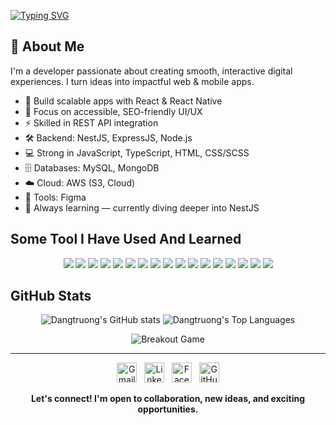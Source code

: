 [![Typing SVG](https://readme-typing-svg.demolab.com?font=Fira+Code&pause=1000&width=435&lines=Hi+there+%F0%9F%91%8B%2C+I'm+Truong+Nguyen+Dang)](https://git.io/typing-svg)


## 👋 About Me

I'm a developer passionate about creating smooth, interactive digital experiences. I turn ideas into impactful web & mobile apps.

- 🚀 Build scalable apps with React & React Native
- 🎨 Focus on accessible, SEO-friendly UI/UX
- ⚡ Skilled in REST API integration
- 🛠️ Backend: NestJS, ExpressJS, Node.js
- 💻 Strong in JavaScript, TypeScript, HTML, CSS/SCSS
- 🗄️ Databases: MySQL, MongoDB
- ☁️ Cloud: AWS (S3, Cloud)
- 🎨 Tools: Figma
- 🌱 Always learning — currently diving deeper into NestJS


## Some Tool I Have Used And Learned

<p align="center">
  <img src="https://img.shields.io/badge/JavaScript-F7DF1E?style=flat-square&logo=javascript&logoColor=black"/>
  <img src="https://img.shields.io/badge/TypeScript-3178C6?style=flat-square&logo=typescript&logoColor=white"/>
  <img src="https://img.shields.io/badge/React-20232A?style=flat-square&logo=react&logoColor=61DAFB"/>
  <img src="https://img.shields.io/badge/React_Native-20232A?style=flat-square&logo=react&logoColor=61DAFB"/>
  <img src="https://img.shields.io/badge/Node.js-339933?style=flat-square&logo=nodedotjs&logoColor=white"/>
  <img src="https://img.shields.io/badge/Next.js-000000?style=flat-square&logo=nextdotjs&logoColor=white"/>
  <img src="https://img.shields.io/badge/NestJS-E0234E?style=flat-square&logo=nestjs&logoColor=white"/>
  <img src="https://img.shields.io/badge/Express-000000?style=flat-square&logo=express&logoColor=white"/>
  <img src="https://img.shields.io/badge/MongoDB-47A248?style=flat-square&logo=mongodb&logoColor=white"/>
  <img src="https://img.shields.io/badge/Redux%20Toolkit-764ABC?style=flat-square&logo=redux&logoColor=white"/>
  <img src="https://img.shields.io/badge/TailwindCSS-06B6D4?style=flat-square&logo=tailwindcss&logoColor=white"/>
  <img src="https://img.shields.io/badge/shadcn%20ui-111827?style=flat-square&logoColor=white"/>
  <img src="https://img.shields.io/badge/AWS%20S3-569A31?style=flat-square&logo=amazonaws&logoColor=white"/>
  <img src="https://img.shields.io/badge/AWS%20Cloud-232F3E?style=flat-square&logo=amazonaws&logoColor=white"/>
  <img src="https://img.shields.io/badge/Figma-F24E1E?style=flat-square&logo=figma&logoColor=white"/>
  <img src="https://img.shields.io/badge/Visual%20Studio%20Code-007ACC?style=flat-square&logo=visualstudiocode&logoColor=white"/>
  <img src="https://img.shields.io/badge/Postman-FF6C37?style=flat-square&logo=postman&logoColor=white"/>
</p>



## GitHub Stats

<p align="center">
  <img 
    src="https://github-readme-stats.vercel.app/api?username=Dangtruong-DUT&show_icons=true&theme=radical&card_width=400&card_height=200" 
    alt="Dangtruong's GitHub stats" 
  />
  <img 
    src="https://github-readme-stats.vercel.app/api/top-langs/?username=Dangtruong-DUT&layout=compact&theme=radical&card_width=400&card_height=200" 
    alt="Dangtruong's Top Languages" 
  />
</p>

<p  align="center">
  <picture>
  <source
    media="(prefers-color-scheme: dark)"
    srcset="./images/breakout-dark.svg"
  />
  <source
    media="(prefers-color-scheme: light)"
    srcset="./images/breakout-light.svg"
  />
  <img alt="Breakout Game" src="{YOUR IMAGE URL}/images/breakout-light.svg" />
</picture>
</p>


---
<p align="center" >
  <a href="mailto:ndtrg281@gmail.com" title="Email"><img src="https://img.icons8.com/fluency/48/gmail-new.png" width="32" alt="Gmail"/></a>
  &nbsp;
  <a href="https://www.linkedin.com/in/Dangtruong-DUT" title="LinkedIn"><img src="https://img.icons8.com/color/48/linkedin-circled.png" width="32" alt="LinkedIn"/></a>
  &nbsp;
  <a href="https://www.facebook.com/nd.trg281" title="Facebook"><img src="https://img.icons8.com/color/48/facebook-new.png" width="32" alt="Facebook"/></a>
  &nbsp;
  <a href="https://github.com/Dangtruong-DUT" title="GitHub"><img src="https://img.icons8.com/ios-filled/50/github.png" width="32" alt="GitHub"/></a>
</p>

<p align="center">
  <b>Let's connect! I'm open to collaboration, new ideas, and exciting opportunities.</b>
</p>
